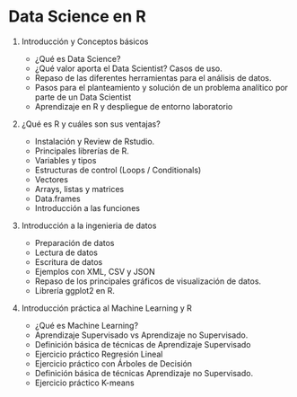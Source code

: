 # Data Science en R

1. Introducción y Conceptos básicos
   
   * ¿Qué es Data Science?
   * ¿Qué valor aporta el Data Scientist? Casos de uso.
   * Repaso de las diferentes herramientas para el análisis de datos.
   * Pasos para el planteamiento y solución de un problema analítico por parte de un Data Scientist
   * Aprendizaje en R y despliegue de entorno laboratorio

2. ¿Qué es R y cuáles son sus ventajas?

   * Instalación y Review de Rstudio.
   * Principales librerías de R.
   * Variables y tipos
   * Estructuras de control (Loops / Conditionals)
   * Vectores
   * Arrays, listas y matrices
   * Data.frames
   * Introducción a las funciones

3. Introducción a la ingenieria de datos

   * Preparación de datos
   * Lectura de datos
   * Escritura de datos
   * Ejemplos con XML, CSV y JSON
   * Repaso de los principales gráficos de visualización de datos.
   * Librería ggplot2 en R.

4. Introducción práctica al Machine Learning y R

   * ¿Qué es Machine Learning?
   * Aprendizaje Supervisado vs Aprendizaje no Supervisado.
   * Definición básica de técnicas de Aprendizaje Supervisado
   * Ejercicio práctico Regresión Lineal
   * Ejercicio práctico con Árboles de Decisión
   * Definición básica de técnicas Aprendizaje no Supervisado.
   * Ejercicio práctico K-means
